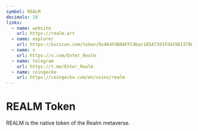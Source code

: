 ```yaml
---
symbol: REALM
decimals: 18
links:
  - name: website
    url: https://realm.art
  - name: explorer
    url: https://bscscan.com/token/0x464FdB8AFFC9bac185A7393fd4298137866DCFB8
  - name: x
    url: https://x.com/Enter_Realm
  - name: telegram
    url: https://t.me/Enter_Realm
  - name: coingecko
    url: https://coingecko.com/en/coins/realm
---
```


# REALM Token

REALM is the native token of the Realm metaverse.
